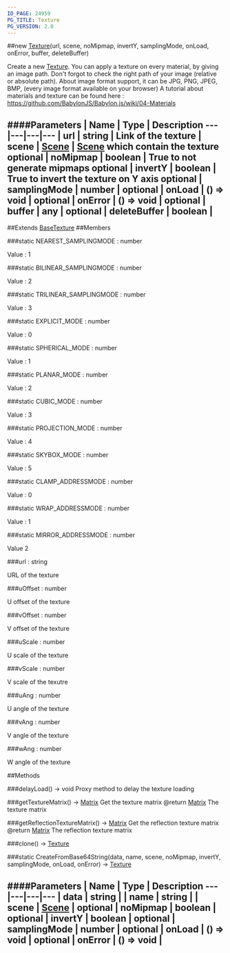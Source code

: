 ```yaml
---
ID_PAGE: 24959
PG_TITLE: Texture
PG_VERSION: 2.0
---
```

##new [Texture](/classes/Texture)(url, scene, noMipmap, invertY, samplingMode, onLoad, onError, buffer, deleteBuffer)



Create a new [Texture](/classes/Texture).
You can apply a texture on every material, by giving an image path.
Don't forgot to check the right path of your image (relative or absolute path). About image format support, it can be JPG, PNG, JPEG, BMP, (every image format available on your browser)
A tutorial about materials and texture can be found here : https://github.com/BabylonJS/Babylon.js/wiki/04-Materials




####Parameters
 | Name | Type | Description
---|---|---|---
 | url | string | Link of the texture
 | scene | [Scene](/classes/Scene) | [Scene](/classes/Scene) which contain the texture
optional | noMipmap | boolean | True to not generate mipmaps
optional | invertY | boolean | True to invert the texture on Y axis
optional | samplingMode | number | 
optional | onLoad | () =&gt; void | 
optional | onError | () =&gt; void | 
optional | buffer | any | 
optional | deleteBuffer | boolean | 
---

##Extends [BaseTexture](/classes/BaseTexture)
##Members

###static NEAREST_SAMPLINGMODE : number




Value : 1



###static BILINEAR_SAMPLINGMODE : number




Value : 2



###static TRILINEAR_SAMPLINGMODE : number




Value : 3



###static EXPLICIT_MODE : number




Value : 0



###static SPHERICAL_MODE : number




Value : 1



###static PLANAR_MODE : number




Value : 2



###static CUBIC_MODE : number




Value : 3



###static PROJECTION_MODE : number




Value : 4



###static SKYBOX_MODE : number




Value : 5



###static CLAMP_ADDRESSMODE : number




Value : 0



###static WRAP_ADDRESSMODE : number




Value : 1



###static MIRROR_ADDRESSMODE : number




Value 2



###url : string




URL of the texture



###uOffset : number




U offset of the texture



###vOffset : number




V offset of the texture



###uScale : number




U scale of the texture



###vScale : number




V scale of the texutre



###uAng : number




U angle of the texture



###vAng : number




V angle of the texture



###wAng : number




W angle of the texture











##Methods

###delayLoad() &rarr; void
Proxy method to delay the texture loading






###getTextureMatrix() &rarr; [Matrix](/classes/Matrix)
Get the texture matrix
@return [Matrix](/classes/Matrix) The texture matrix






###getReflectionTextureMatrix() &rarr; [Matrix](/classes/Matrix)
Get the reflection texture matrix
@return [Matrix](/classes/Matrix) The reflection texture matrix






###clone() &rarr; [Texture](/classes/Texture)




###static CreateFromBase64String(data, name, scene, noMipmap, invertY, samplingMode, onLoad, onError) &rarr; [Texture](/classes/Texture)

####Parameters
 | Name | Type | Description
---|---|---|---
 | data | string | 
 | name | string | 
 | scene | [Scene](/classes/Scene) | 
optional | noMipmap | boolean | 
optional | invertY | boolean | 
optional | samplingMode | number | 
optional | onLoad | () =&gt; void | 
optional | onError | () =&gt; void | 
---
